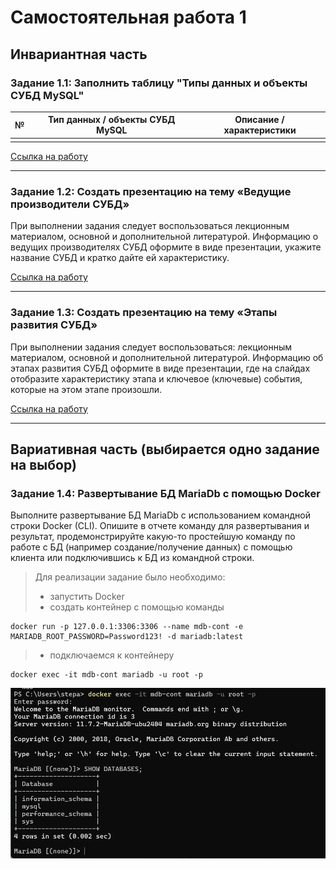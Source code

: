 # Самостоятельная работа 1
## Инвариантная часть
### Задание 1.1:  Заполнить таблицу "Типы данных и объекты СУБД MySQL"

| № | Тип данных / объекты СУБД MySQL | Описание / характеристики |
|---| ----------- | ----------- |
|   |               |             |

[Ссылка на работу](https://github.com/Stepanova-Anna/based/blob/main/SR1/ИСР_1.1.pdf)

---

### Задание 1.2:  Создать презентацию на тему «Ведущие производители СУБД»
При выполнении задания следует воспользоваться лекционным материалом, основной и дополнительной литературой. Информацию о ведущих производителях СУБД оформите в виде презентации, укажите название СУБД и кратко дайте ей характеристику.

[Ссылка на работу](https://github.com/Stepanova-Anna/based/blob/main/SR1/ИСР_1.2.pdf)

---

### Задание 1.3:  Создать презентацию на тему «Этапы развития СУБД»
При выполнении задания следует воспользоваться: лекционным материалом, основной и дополнительной литературой. Информацию об этапах развития СУБД оформите в виде презентации, где на слайдах отобразите характеристику этапа и ключевое (ключевые) события, которые на этом этапе произошли.

[Ссылка на работу](https://github.com/Stepanova-Anna/based/blob/main/SR1/ИСР_1.3.pdf)

---

## Вариативная часть (выбирается одно задание на выбор)

### Задание 1.4: Развертывание БД MariaDb с помощью Docker
Выполните развертывание БД MariaDb с использованием командной строки Docker (CLI). Опишите в отчете команду для развертывания и результат, продемонстрируйте какую-то простейшую команду по работе с БД (например создание/получение данных) с помощью клиента или подключившись к БД из командной строки.

>Для реализации задание было необходимо:
> - запустить Docker
> - создать контейнер с помощью команды
```
docker run -p 127.0.0.1:3306:3306 --name mdb-cont -e MARIADB_ROOT_PASSWORD=Password123! -d mariadb:latest

```
> - подключаемся к контейнеру
```
docker exec -it mdb-cont mariadb -u root -p
```

![СР1.Задание 1.4](https://github.com/Stepanova-Anna/based/blob/main/SR1/ВСР_1.4.png)
